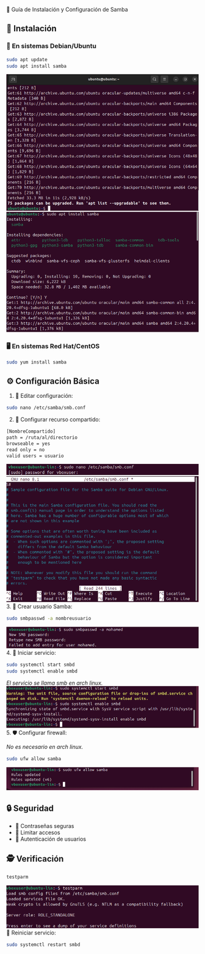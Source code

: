 🚀 Guía de Instalación y Configuración de Samba

## 🔧 Instalación

### 🐧 En sistemas Debian/Ubuntu
```bash
sudo apt update
sudo apt install samba
```
![alt text](<Captura de pantalla 2024-12-02 194153.png>)
![alt text](<Captura de pantalla 2024-12-02 194844.png>)
### 🖥️ En sistemas Red Hat/CentOS
```bash
sudo yum install samba
```

## ⚙️ Configuración Básica

1. 📝 Editar configuración:
```bash
sudo nano /etc/samba/smb.conf
```

2. 📁 Configurar recurso compartido:
```
[NombreCompartido]
path = /ruta/al/directorio
browseable = yes
read only = no
valid users = usuario
```
![alt text](<Captura de pantalla 2024-12-03 155741.png>)
![alt text](<Captura de pantalla 2024-12-03 155810.png>)
3. 👤 Crear usuario Samba:
```bash
sudo smbpasswd -a nombreusuario
```
![alt text](<Captura de pantalla 2024-12-03 155936.png>)
4. 🔌 Iniciar servicio:
```bash
sudo systemctl start smbd
sudo systemctl enable smbd
```

*El servicio se llama smb en arch linux.*
![alt text](<Captura de pantalla 2024-12-03 160051.png>)
5. 🛡️ Configurar firewall:

*No es necesario en arch linux.*

```bash
sudo ufw allow samba
```
![alt text](<Captura de pantalla 2024-12-03 160527.png>)
## 🔒 Seguridad
- 🔐 Contraseñas seguras
- 🚪 Limitar accesos
- 👥 Autenticación de usuarios

## 🕵️ Verificación
```bash
testparm
```
![alt text](<Captura de pantalla 2024-12-03 160621.png>)
🔄 Reiniciar servicio:
```bash
sudo systemctl restart smbd
```

